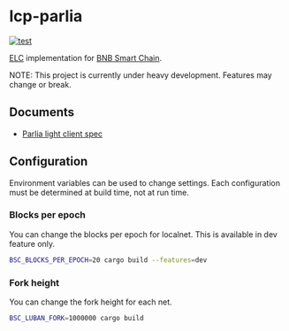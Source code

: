 # lcp-parlia

[![test](https://github.com/datachainlab/lcp-parlia/actions/workflows/ci.yaml/badge.svg)](https://github.com/datachainlab/lcp-parlia/actions/workflows/ci.yaml)

[ELC](https://docs.lcp.network/protocol/elc) implementation for [BNB Smart Chain](https://github.com/bnb-chain/bsc).

NOTE: This project is currently under heavy development. Features may change or break.

## Documents

- [Parlia light client spec](./SPEC.md)

## Configuration

Environment variables can be used to change settings.
Each configuration must be determined at build time, not at run time.

### Blocks per epoch
You can change the blocks per epoch for localnet.
This is available in dev feature only.

```sh
BSC_BLOCKS_PER_EPOCH=20 cargo build --features=dev
```

### Fork height
You can change the fork height for each net.

```sh
BSC_LUBAN_FORK=1000000 cargo build
```

